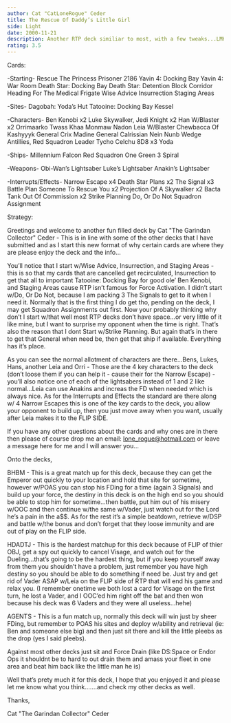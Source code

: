 ```yaml
---
author: Cat "CatLoneRogue" Ceder
title: The Rescue Of Daddy’s Little Girl
side: Light
date: 2000-11-21
description: Another RTP deck similiar to most, with a few tweaks...LMK
rating: 3.5
---
```

Cards: 

-Starting-
Rescue The Princess
Prisoner 2186
Yavin 4: Docking Bay
Yavin 4: War Room
Death Star: Docking Bay
Death Star: Detention Block Corridor
Heading For The Medical Frigate
Wise Advice
Insurrection
Staging Areas

-Sites-
Dagobah: Yoda’s Hut
Tatooine: Docking Bay
Kessel

-Characters-
Ben Kenobi x2
Luke Skywalker, Jedi Knight x2
Han W/Blaster x2
Orrimaarko
Twass Khaa
Monmaw Nadon
Leia W/Blaster
Chewbacca Of Kashyyyk
General Crix Madine
General Calrissian
Nein Nunb
Wedge Antillies, Red Squadron Leader
Tycho Celchu
8D8 x3
Yoda

-Ships-
Millennium Falcon
Red Squadron One
Green 3
Spiral

-Weapons-
Obi-Wan’s Lightsaber
Luke’s Lightsaber
Anakin’s Lightsaber

-Interrupts/Effects-
Narrow Escape x4
Death Star Plans x2
The Signal x3
Battle Plan
Someone To Rescue You x2
Projection Of A Skywalker x2
Bacta Tank
Out Of Commission x2
Strike Planning
Do, Or Do Not
Squadron Assignment


Strategy: 

Greetings and welcome to another fun filled deck by Cat "The Garindan Collector" Ceder - This is in line with some of the other decks that I have submitted and as I start this new format of why certain cards are where they are please enjoy the deck and the info...

You’ll notice that I start w/Wise Advice, Insurrection, and Staging Areas - this is so that my cards that are cancelled get recirculated, Insurrection to get that all to important Tatooine: Docking Bay for good ole’ Ben Kenobi, and Staging Areas cause RTP isn’t famous for Force Activation.
I didn’t start w/Do, Or Do Not, because I am packing 3 The Signals to get to it when I need it. Normally that is the first thing I do get tho, pending on the deck, I may get Squadron Assignments out first. Now your probably thinking why don’t I start w/that well most RTP decks don’t have space...or very little of it like mine, but I want to surprise my opponent when the time is right. That’s also the reason that I dont Start w/Strike Planning. But again that’s in there to get that General when need be, then get that ship if available. Everything has it’s place.

As you can see the normal allotment of characters are there...Bens, Lukes, Hans, another Leia and Orri - Those are the 4 key characters to the deck (don’t loose them if you can help it - cause their for the Narrow Escape) - you’ll also notice one of each of the lightsabers instead of 1 and 2 like normal...Leia can use Anakins and increas the FD when needed which is always nice. As for the Interrupts and Effects the standard are there along w/ 4 Narrow Escapes this is one of the key cards to the deck, you allow your opponent to build up, then you just move away when you want, usually after Leia makes it to the FLIP SIDE.

If you have any other questions about the cards and why ones are in there then please of course drop me an email: lone_rogue@hotmail.com or leave a message here for me and I will answer you...

Onto the decks,

BHBM - This is a great match up for this deck, because they can get the Emperor out quickly to your location and hold that site for sometime, however w/POAS you can stop his FDing for a time (again 3 Signals) and build up your force, the destiny in this deck is on the high end so you should be able to stop him for sometime...then battle, put him out of his misery w/OOC and then continue w/the same w/Vader, just watch out for the Lord he’s a pain in the a$$. As for the rest it’s a simple beatdown, retrieve w/DSP and battle w/the bonus and don’t forget that they loose immunity and are out of play on the FLIP side.

HDADTJ - This is the hardest matchup for this deck because of FLIP of thier OBJ, get a spy out quickly to cancel Visage, and watch out for the Dueling...that’s going to be the hardest thing, but if you keep yourself away from them you shouldn’t have a problem, just remember you have high destiny so you should be able to do something if need be. Just try and get rid of Vader ASAP w/Leia on the FLIP side of RTP that will end his game and relax you. (I remember onetime we both lost a card for Visage on the first turn, he lost a Vader, and I OOC’ed him right off the bat and then won because his deck was 6 Vaders and they were all useless...hehe)

AGENTS - This is a fun match up, normally this deck will win just by sheer FDing, but remember to POAS his sites and deploy w/ability and retrieval (ie: Ben and someone else big) and then just sit there and kill the little pleebs as the drop (yes I said pleebs).

Against most other decks just sit and Force Drain (like DS:Space or Endor Ops it shouldnt be to hard to out drain them and amass your fleet in one area and beat him back like the little man he is)

Well that’s prety much it for this deck, I hope that you enjoyed it and please let me know what you think.......and check my other decks as well.

Thanks,

Cat "The Garindan Collector" Ceder 